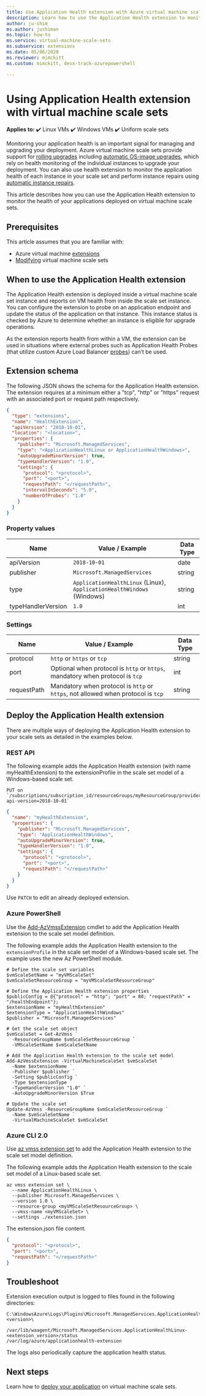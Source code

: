 ```yaml
---
title: Use Application Health extension with Azure virtual machine scale sets
description: Learn how to use the Application Health extension to monitor the health of your applications deployed on virtual machine scale sets.
author: ju-shim
ms.author: jushiman
ms.topic: how-to
ms.service: virtual-machine-scale-sets
ms.subservice: extensions
ms.date: 05/06/2020
ms.reviewer: mimckitt
ms.custom: mimckitt, devx-track-azurepowershell

---
```

# Using Application Health extension with virtual machine scale sets

**Applies to:** :heavy_check_mark: Linux VMs :heavy_check_mark: Windows VMs :heavy_check_mark: Uniform scale sets

Monitoring your application health is an important signal for managing and upgrading your deployment. Azure virtual machine scale sets provide support for [rolling upgrades](virtual-machine-scale-sets-upgrade-scale-set.md#how-to-bring-vms-up-to-date-with-the-latest-scale-set-model) including [automatic OS-image upgrades](virtual-machine-scale-sets-automatic-upgrade.md), which rely on health monitoring of the individual instances to upgrade your deployment. You can also use health extension to monitor the application health of each instance in your scale set and perform instance repairs using [automatic instance repairs](virtual-machine-scale-sets-automatic-instance-repairs.md).

This article describes how you can use the Application Health extension to monitor the health of your applications deployed on virtual machine scale sets.

## Prerequisites
This article assumes that you are familiar with:
-	Azure virtual machine [extensions](../virtual-machines/extensions/overview.md)
-	[Modifying](virtual-machine-scale-sets-upgrade-scale-set.md) virtual machine scale sets

## When to use the Application Health extension
The Application Health extension is deployed inside a virtual machine scale set instance and reports on VM health from inside the scale set instance. You can configure the extension to probe on an application endpoint and update the status of the application on that instance. This instance status is checked by Azure to determine whether an instance is eligible for upgrade operations.

As the extension reports health from within a VM, the extension can be used in situations where external probes such as Application Health Probes (that utilize custom Azure Load Balancer [probes](../load-balancer/load-balancer-custom-probe-overview.md)) can’t be used.

## Extension schema

The following JSON shows the schema for the Application Health extension. The extension requires at a minimum either a "tcp", "http" or "https" request with an associated port or request path respectively.

```json
{
  "type": "extensions",
  "name": "HealthExtension",
  "apiVersion": "2018-10-01",
  "location": "<location>",  
  "properties": {
    "publisher": "Microsoft.ManagedServices",
    "type": "<ApplicationHealthLinux or ApplicationHealthWindows>",
    "autoUpgradeMinorVersion": true,
    "typeHandlerVersion": "1.0",
    "settings": {
      "protocol": "<protocol>",
      "port": "<port>",
      "requestPath": "</requestPath>",
      "intervalInSeconds": "5.0",
      "numberOfProbes": "1.0"
    }
  }
}  
```

### Property values

| Name | Value / Example | Data Type
| ---- | ---- | ---- 
| apiVersion | `2018-10-01` | date |
| publisher | `Microsoft.ManagedServices` | string |
| type | `ApplicationHealthLinux` (Linux), `ApplicationHealthWindows` (Windows) | string |
| typeHandlerVersion | `1.0` | int |

### Settings

| Name | Value / Example | Data Type
| ---- | ---- | ----
| protocol | `http` or `https` or `tcp` | string |
| port | Optional when protocol is `http` or `https`, mandatory when protocol is `tcp` | int |
| requestPath | Mandatory when protocol is `http` or `https`, not allowed when protocol is `tcp` | string |

## Deploy the Application Health extension
There are multiple ways of deploying the Application Health extension to your scale sets as detailed in the examples below.

### REST API

The following example adds the Application Health extension (with name myHealthExtension) to the extensionProfile in the scale set model of a Windows-based scale set.

```
PUT on `/subscriptions/subscription_id/resourceGroups/myResourceGroup/providers/Microsoft.Compute/virtualMachineScaleSets/myScaleSet/extensions/myHealthExtension?api-version=2018-10-01`
```

```json
{
  "name": "myHealthExtension",
  "properties": {
    "publisher": "Microsoft.ManagedServices",
    "type": "ApplicationHealthWindows",
    "autoUpgradeMinorVersion": true,
    "typeHandlerVersion": "1.0",
    "settings": {
      "protocol": "<protocol>",
      "port": "<port>",
      "requestPath": "</requestPath>"
    }
  }
}
```
Use `PATCH` to edit an already deployed extension.

### Azure PowerShell

Use the [Add-AzVmssExtension](/powershell/module/az.compute/add-azvmssextension) cmdlet to add the Application Health extension to the scale set model definition.

The following example adds the Application Health extension to the `extensionProfile` in the scale set model of a Windows-based scale set. The example uses the new Az PowerShell module.

```azurepowershell-interactive
# Define the scale set variables
$vmScaleSetName = "myVMScaleSet"
$vmScaleSetResourceGroup = "myVMScaleSetResourceGroup"

# Define the Application Health extension properties
$publicConfig = @{"protocol" = "http"; "port" = 80; "requestPath" = "/healthEndpoint"};
$extensionName = "myHealthExtension"
$extensionType = "ApplicationHealthWindows"
$publisher = "Microsoft.ManagedServices"

# Get the scale set object
$vmScaleSet = Get-AzVmss `
  -ResourceGroupName $vmScaleSetResourceGroup `
  -VMScaleSetName $vmScaleSetName

# Add the Application Health extension to the scale set model
Add-AzVmssExtension -VirtualMachineScaleSet $vmScaleSet `
  -Name $extensionName `
  -Publisher $publisher `
  -Setting $publicConfig `
  -Type $extensionType `
  -TypeHandlerVersion "1.0" `
  -AutoUpgradeMinorVersion $True

# Update the scale set
Update-AzVmss -ResourceGroupName $vmScaleSetResourceGroup `
  -Name $vmScaleSetName `
  -VirtualMachineScaleSet $vmScaleSet
```


### Azure CLI 2.0

Use [az vmss extension set](/cli/azure/vmss/extension#az_vmss_extension_set) to add the Application Health extension to the scale set model definition.

The following example adds the Application Health extension to the scale set model of a Linux-based scale set.

```azurecli-interactive
az vmss extension set \
  --name ApplicationHealthLinux \
  --publisher Microsoft.ManagedServices \
  --version 1.0 \
  --resource-group <myVMScaleSetResourceGroup> \
  --vmss-name <myVMScaleSet> \
  --settings ./extension.json
```
The extension.json file content.

```json
{
  "protocol": "<protocol>",
  "port": "<port>",
  "requestPath": "</requestPath>"
}
```


## Troubleshoot
Extension execution output is logged to files found in the following directories:

```Windows
C:\WindowsAzure\Logs\Plugins\Microsoft.ManagedServices.ApplicationHealthWindows\<version>\
```

```Linux
/var/lib/waagent/Microsoft.ManagedServices.ApplicationHealthLinux-<extension_version>/status
/var/log/azure/applicationhealth-extension
```

The logs also periodically capture the application health status.

## Next steps
Learn how to [deploy your application](virtual-machine-scale-sets-deploy-app.md) on virtual machine scale sets.
